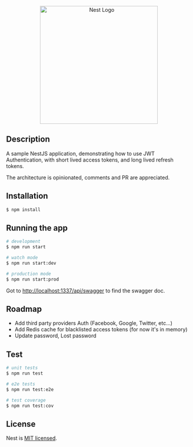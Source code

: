 <p align="center">
  <a href="http://nestjs.com/" target="blank"><img src="https://nestjs.com/img/logo_text.svg" width="320" alt="Nest Logo" /></a>
</p>


## Description

A sample NestJS application, demonstrating how to use JWT Authentication, with short lived access tokens, and long lived refresh tokens.

The architecture is opinionated, comments and PR are appreciated.

## Installation

```bash
$ npm install
```

## Running the app

```bash
# development
$ npm run start

# watch mode
$ npm run start:dev

# production mode
$ npm run start:prod
```

Got to <a href="http://localhost:1337/api/swagger ">http://localhost:1337/api/swagger</a> to find the swagger doc.

## Roadmap

- Add third party providers Auth (Facebook, Google, Twitter, etc...)
- Add Redis cache for blacklisted access tokens (for now it's in memory)
- Update password, Lost password


## Test

```bash
# unit tests
$ npm run test

# e2e tests
$ npm run test:e2e

# test coverage
$ npm run test:cov
```

## License

  Nest is [MIT licensed](LICENSE).
